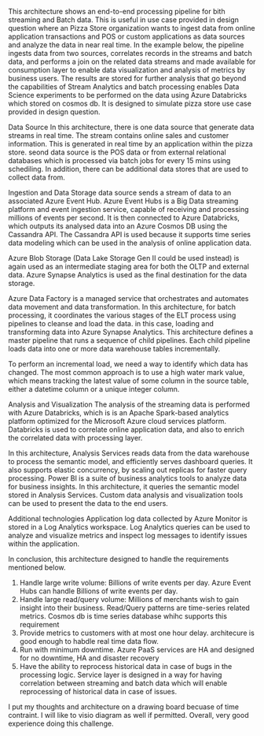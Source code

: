 
This architecture shows an end-to-end processing pipeline for bith streaming and Batch data. This is useful in use case provided in design question where an Pizza Store organization wants to ingest data from online application transactions and POS or custom applications as data sources and analyze the data in near real time. In the example below, the pipeline ingests data from two sources, correlates records in the streams and batch data, and performs a join on the related data streams and made available for consumption layer to enable data visualization and analysis of metrics by business users. The results are stored for further analysis that go beyond the capabilities of Stream Analytics and batch processing enables Data Science experiments to be performed on the data using Azure Databricks which stored on cosmos db. It is designed to simulate pizza store use case provided in design question.

Data Source
In this architecture, there is one data source that generate data streams in real time. The stream contains online sales and  customer information. This is generated in real time by an application within the pizza store.
seond data source is the POS data or from external relational databases which is processed via batch jobs for every 15 mins using schediling. In addition, there can be additional data stores that are used to collect data from.

Ingestion and Data Storage
data source sends a stream of data to an associated Azure Event Hub. Azure Event Hubs is a Big Data streaming platform and event ingestion service, capable of receiving and processing millions of events per second. It is then connected to Azure Databricks, which outputs its analysed data into an Azure Cosmos DB using the Cassandra API. The Cassandra API is used because it supports time series data modeling which can be used in the analysis of online application data.

Azure Blob Storage (Data Lake Storage Gen II could be used instead) is again used as an intermediate staging area for both the OLTP and external data. Azure Synapse Analytics is used as the final destination for the data storage.

Azure Data Factory is a managed service that orchestrates and automates data movement and data transformation. In this architecture, for batch processing, it coordinates the various stages of the ELT process using pipelines to cleanse and load the data. in this case, loading and transforming data into Azure Synapse Analytics. This architecture defines a master pipeline that runs a sequence of child pipelines. Each child pipeline loads data into one or more data warehouse tables incrementally.

To perform an incremental load, we need a way to identify which data has changed. The most common approach is to use a high water mark value, which means tracking the latest value of some column in the source table, either a datetime column or a unique integer column.

Analysis and Visualization
The analysis of the streaming data is performed with Azure Databricks, which is is an Apache Spark-based analytics platform optimized for the Microsoft Azure cloud services platform. Databricks is used to correlate online application data, and also to enrich the correlated data with processing layer.

In this architecture, Analysis Services reads data from the data warehouse to process the semantic model, and efficiently serves dashboard queries. It also supports elastic concurrency, by scaling out replicas for faster query processing. Power BI is a suite of business analytics tools to analyze data for business insights. In this architecture, it queries the semantic model stored in Analysis Services.
Custom data analysis and visualization tools can be used to present the data to the end users. 

Additional technologies
Application log data collected by Azure Monitor is stored in a Log Analytics workspace. Log Analytics queries can be used to analyze and visualize metrics and inspect log messages to identify issues within the application.

In conclusion, this architecture designed to handle the requirements mentioned below.

1. Handle large write volume: Billions of write events per day. 
   Azure Event Hubs can handle Billions of write events per day.
2. Handle large read/query volume: Millions of merchants wish to gain insight into their business. Read/Query patterns are time-series related metrics.
   Cosmos db is time series database whihc supports this requirement
3. Provide metrics to customers with at most one hour delay.
   architecure is good enough to habdle real time data flow.
4. Run with minimum downtime.
   Azure PaaS services are HA and designed for no downtime, HA and disaster recovery
5. Have the ability to reprocess historical data in case of bugs in the processing logic.
   Service layer is designed in a way for having correlation between streaming and batch data which will enable reprocessing of historical data in case of issues.
 
I put my thoughts and architecture on a drawing board becuase of time contraint. I will like to visio diagram as well if permitted. Overall, very good experience doing this challenge.




